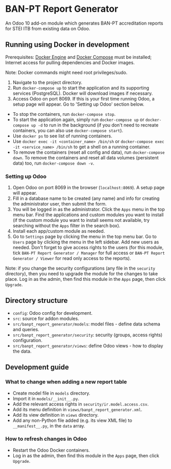# BAN-PT Report Generator

An Odoo 10 add-on module which generates BAN-PT accreditation reports for STEI ITB from existing data on Odoo.

## Running using Docker in development

Prerequisites: [Docker Engine](https://docs.docker.com/engine/installation/) and [Docker Compose](https://docs.docker.com/compose/install/) must be installed; Internet access for pulling dependencies and Docker images.

Note: Docker commands might need root privileges/sudo.

1. Navigate to the project directory.
2. Run `docker-compose up` to start the application and its supporting services (PostgreSQL). Docker will download images if necessary.
3. Access Odoo on port 8069. If this is your first time running Odoo, a setup page will appear. Go to 'Setting up Odoo' section below.

- To stop the containers, run `docker-compose stop`.
- To start the application again, simply run `docker-compose up` or `docker-compose up -d` to run in the background (if you don't need to recreate containers, you can also use `docker-compose start`).
- Use `docker ps` to see list of running containers.
- Use `docker exec -it <container_name> /bin/sh` or `docker-compose exec -it <service_name> /bin/sh` to get a shell on a running container.
- To remove the containers (reset all config and data), run `docker-compose down`. To remove the containers and reset all data volumes (persistent data) too, run `docker-compose down -v`.

### Setting up Odoo

1. Open Odoo on port 8069 in the browser (`localhost:8069`). A setup page will appear.
2. Fill in a database name to be created (any name) and info for creating the administrator user, then submit the form.
3. You will be logged in as the administrator. Click the `Apps` menu in the top menu bar. Find the applications and custom modules you want to install (if the custom module you want to install seems not available, try searching without the `Apps` filter in the search box).
4. Install each app/custom module as needed.
5. Go to `Settings` page by clicking the menu in the top menu bar. Go to `Users` page by clicking the menu in the left sidebar. Add new users as needed. Don't forget to give access rights to the users (for this module, tick `BAN-PT Report Generator / Manager` for full access or `BAN-PT Report Generator / Viewer` for read only access to the reports).

Note: if you change the security configurations (any file in the `security` directory), then you need to upgrade the module for the changes to take place. Log in as the admin, then find this module in the `Apps` page, then click `Upgrade`.

## Directory structure

- `config`: Odoo config for development.
- `src`: source for addon modules.
- `src/banpt_report_generator/models`: model files - define data schema and queries.
- `src/banpt_report_generator/security`: security (groups, access rights) configuration.
- `src/banpt_report_generator/views`: define Odoo views - how to display the data.

## Development guide

### What to change when adding a new report table

- Create model file in `models` directory.
- Import it in `models/__init__.py`.
- Add the relevant access rights in `security/ir.model.access.csv`.
- Add its menu definition in `views/banpt_report_generator.xml`.
- Add its view definition in `views` directory.
- Add any non-Python file added (e.g. its view XML file) to `__manifest__.py`, in the `data` array.

### How to refresh changes in Odoo

- Restart the Odoo Docker containers.
- Log in as the admin, then find this module in the `Apps` page, then click `Upgrade`.
